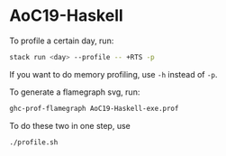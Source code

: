 # AoC19-Haskell

To profile a certain day, run:

```bash
stack run <day> --profile -- +RTS -p
```

If you want to do memory profiling, use `-h` instead of `-p`.

To generate a flamegraph svg, run:

```bash
ghc-prof-flamegraph AoC19-Haskell-exe.prof
```

To do these two in one step, use

```bash
./profile.sh
```
